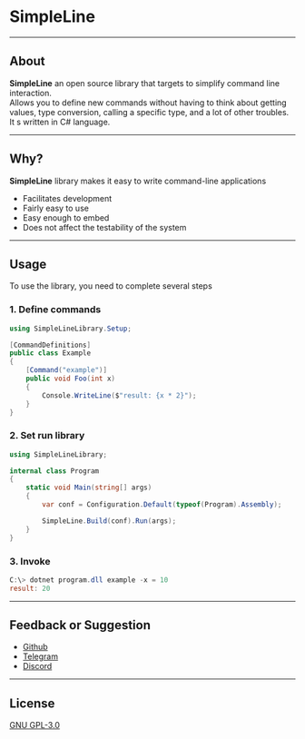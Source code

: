 # SimpleLine

---
## About
**SimpleLine** an open source library that targets to simplify command line interaction.  
Allows you to define new commands without having to think about getting values, type conversion, 
calling a specific type, and a lot of other troubles.
It s written in C# language.

---
## Why?
**SimpleLine** library makes it easy to write command-line applications
- Facilitates development
- Fairly easy to use 
- Easy enough to embed
- Does not affect the testability of the system

---
## Usage
To use the library, you need to complete several steps

### 1. Define commands
```csharp
using SimpleLineLibrary.Setup;

[CommandDefinitions]
public class Example
{
    [Command("example")]
    public void Foo(int x)
    {
        Console.WriteLine($"result: {x * 2}");
    }
}
```

### 2. Set run library
```csharp
using SimpleLineLibrary;

internal class Program
{
    static void Main(string[] args)
    {
        var conf = Configuration.Default(typeof(Program).Assembly);

        SimpleLine.Build(conf).Run(args);
    }
}
```

### 3. Invoke
```powershell copy
C:\> dotnet program.dll example -x = 10
result: 20
```

---
## Feedback or Suggestion
- [Github](https://github.com/DrSa1fer)
- [Telegram](https://t.me/DanilKucherenko)
- [Discord](https://discord.com/invite/XmQqXuHQ)

---
## License
[GNU GPL-3.0](https://www.gnu.org/licenses/gpl-3.0.en.html)
